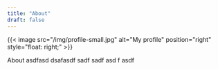 ```yaml
---
title: "About"
draft: false
---
```


{{< image src="/img/profile-small.jpg" alt="My profile" position="right" style="float: right;" >}}

About
asdfasd
dsafasdf
sadf
sadf
asd
f
asdf
